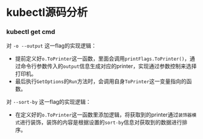 # kubectl源码分析

### kubectl get cmd

对 `-o --output` 这一flag的实现逻辑：

- 提前定义好`o.ToPrinter`这一函数，里面会调用`printFlags.ToPrinter()`，通过命令行参数传入的`output`信息生成对应的printer，实现通过参数控制来选择打印机。
- 最后执行`GetOptions`的`Run`方法时，会调用自身`ToPrinter`这一变量指向的函数。

对 `--sort-by` 这一flag的实现逻辑：

- 在定义好的`o.ToPrinter`这一函数里添加逻辑，将获取到的printer通过`装饰器模式`进行装饰，装饰的内容是根据设置的`sort-by`信息对获取到的数据进行排序。
